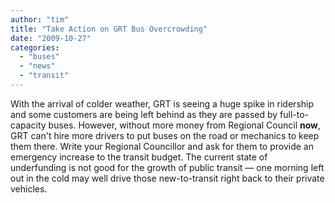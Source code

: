 ```yaml
---
author: "tim"
title: "Take Action on GRT Bus Overcrowding"
date: "2009-10-27"
categories: 
  - "buses"
  - "news"
  - "transit"
---
```


With the arrival of colder weather, GRT is seeing a huge spike in ridership and some customers are being left behind as they are passed by full-to-capacity buses. However, without more money from Regional Council **now**, GRT can't hire more drivers to put buses on the road or mechanics to keep them there. Write your Regional Councillor and ask for them to provide an emergency increase to the transit budget. The current state of underfunding is not good for the growth of public transit — one morning left out in the cold may well drive those new-to-transit right back to their private vehicles.

